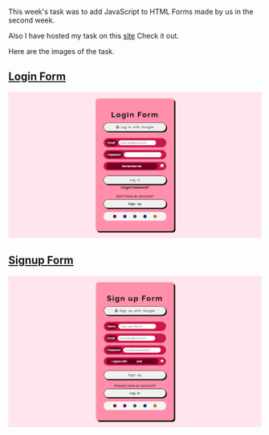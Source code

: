 This week's task was to add JavaScript to HTML Forms made by us in the second week. <br>

Also I have hosted my task on this [site](https://task4-crework.netlify.app/) Check it out. <br>

Here are the images of the task.

## [Login Form](./HTML/login.html)
![Login Form](./Images/login%20form.png)

## [Signup Form](./HTML/signup.html)
![Signup Form](./Images/sign%20up%20form.png)
